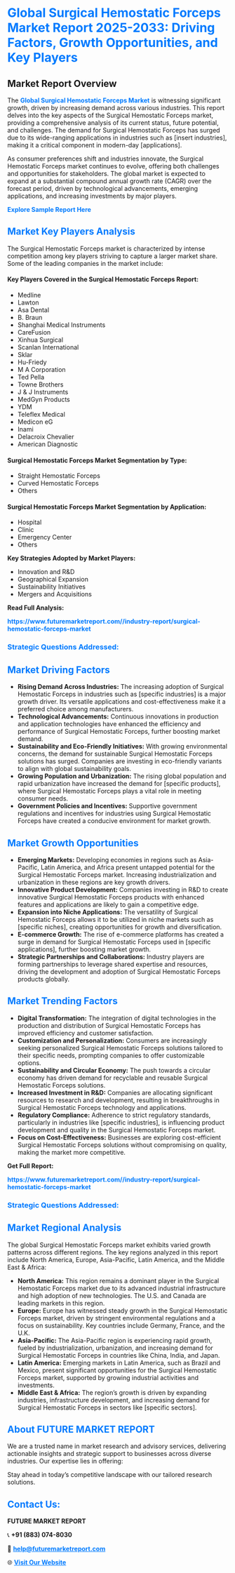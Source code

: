 <h1 style="color: #007BFF;">Global Surgical Hemostatic Forceps Market Report 2025-2033: Driving Factors, Growth Opportunities, and Key Players</h1>

<section id="overview">
<h2>Market Report Overview</h2>
<p>The <a href="https://www.futuremarketreport.com//industry-report/surgical-hemostatic-forceps-market" style="color: #007BFF; text-decoration: none;"><strong>Global Surgical Hemostatic Forceps Market</strong></a> is witnessing significant growth, driven by increasing demand across various industries. This report delves into the key aspects of the Surgical Hemostatic Forceps market, providing a comprehensive analysis of its current status, future potential, and challenges. The demand for Surgical Hemostatic Forceps has surged due to its wide-ranging applications in industries such as [insert industries], making it a critical component in modern-day [applications].</p>
<p>As consumer preferences shift and industries innovate, the Surgical Hemostatic Forceps market continues to evolve, offering both challenges and opportunities for stakeholders. The global market is expected to expand at a substantial compound annual growth rate (CAGR) over the forecast period, driven by technological advancements, emerging applications, and increasing investments by major players.</p>
</section>

<section id="overview">
<p><a href="https://www.futuremarketreport.com//request-sample/reportId=64589" style="color: #007BFF; text-decoration: none;"><strong>Explore Sample Report Here</strong></a></p>
</section>

<section id="key-players">
<h2 style="color: #007BFF;">Market Key Players Analysis</h2>
<p>The Surgical Hemostatic Forceps market is characterized by intense competition among key players striving to capture a larger market share. Some of the leading companies in the market include:</p>
<h4>Key Players Covered in the Surgical Hemostatic Forceps Report:</h4>
<ul><li>Medline</li><li>Lawton</li><li>Asa Dental</li><li>B. Braun</li><li>Shanghai Medical Instruments</li><li>CareFusion</li><li>Xinhua Surgical</li><li>Scanlan International</li><li>Sklar</li><li>Hu-Friedy</li><li>M A Corporation</li><li>Ted Pella</li><li>Towne Brothers</li><li>J &amp; J Instruments</li><li>MedGyn Products</li><li>YDM</li><li>Teleflex Medical</li><li>Medicon eG</li><li>Inami</li><li>Delacroix Chevalier</li><li>American Diagnostic</li></ul>
<h4>Surgical Hemostatic Forceps Market Segmentation by Type:</h4>
<ul><li>Straight Hemostatic Forceps</li><li>Curved Hemostatic Forceps</li><li>Others</li></ul>

<h4>Surgical Hemostatic Forceps Market Segmentation by Application:</h4>
<ul><li>Hospital</li><li>Clinic</li><li>Emergency Center</li><li>Others</li></ul>
<p><strong>Key Strategies Adopted by Market Players:</strong></p>
<ul>
<li>Innovation and R&D</li>
<li>Geographical Expansion</li>
<li>Sustainability Initiatives</li>
<li>Mergers and Acquisitions</li>
</ul>
</section>

<section>
<p><strong>Read Full Analysis: </strong></p><a href="https://www.futuremarketreport.com//industry-report/surgical-hemostatic-forceps-market" style="color: #007BFF; text-decoration: none;"><strong>https://www.futuremarketreport.com//industry-report/surgical-hemostatic-forceps-market</strong></a>
<h3 style="color: #007BFF;">Strategic Questions Addressed:</h3>
</section>

<section id="driving-factors">
<h2 style="color: #007BFF;">Market Driving Factors</h2>
<ul>
<li><strong>Rising Demand Across Industries:</strong> The increasing adoption of Surgical Hemostatic Forceps in industries such as [specific industries] is a major growth driver. Its versatile applications and cost-effectiveness make it a preferred choice among manufacturers.</li>
<li><strong>Technological Advancements:</strong> Continuous innovations in production and application technologies have enhanced the efficiency and performance of Surgical Hemostatic Forceps, further boosting market demand.</li>
<li><strong>Sustainability and Eco-Friendly Initiatives:</strong> With growing environmental concerns, the demand for sustainable Surgical Hemostatic Forceps solutions has surged. Companies are investing in eco-friendly variants to align with global sustainability goals.</li>
<li><strong>Growing Population and Urbanization:</strong> The rising global population and rapid urbanization have increased the demand for [specific products], where Surgical Hemostatic Forceps plays a vital role in meeting consumer needs.</li>
<li><strong>Government Policies and Incentives:</strong> Supportive government regulations and incentives for industries using Surgical Hemostatic Forceps have created a conducive environment for market growth.</li>
</ul>
</section>

<section id="growth-opportunities">
<h2 style="color: #007BFF;">Market Growth Opportunities</h2>
<ul>
<li><strong>Emerging Markets:</strong> Developing economies in regions such as Asia-Pacific, Latin America, and Africa present untapped potential for the Surgical Hemostatic Forceps market. Increasing industrialization and urbanization in these regions are key growth drivers.</li>
<li><strong>Innovative Product Development:</strong> Companies investing in R&D to create innovative Surgical Hemostatic Forceps products with enhanced features and applications are likely to gain a competitive edge.</li>
<li><strong>Expansion into Niche Applications:</strong> The versatility of Surgical Hemostatic Forceps allows it to be utilized in niche markets such as [specific niches], creating opportunities for growth and diversification.</li>
<li><strong>E-commerce Growth:</strong> The rise of e-commerce platforms has created a surge in demand for Surgical Hemostatic Forceps used in [specific applications], further boosting market growth.</li>
<li><strong>Strategic Partnerships and Collaborations:</strong> Industry players are forming partnerships to leverage shared expertise and resources, driving the development and adoption of Surgical Hemostatic Forceps products globally.</li>
</ul>
</section>

<section id="trending-factors">
<h2 style="color: #007BFF;">Market Trending Factors</h2>
<ul>
<li><strong>Digital Transformation:</strong> The integration of digital technologies in the production and distribution of Surgical Hemostatic Forceps has improved efficiency and customer satisfaction.</li>
<li><strong>Customization and Personalization:</strong> Consumers are increasingly seeking personalized Surgical Hemostatic Forceps solutions tailored to their specific needs, prompting companies to offer customizable options.</li>
<li><strong>Sustainability and Circular Economy:</strong> The push towards a circular economy has driven demand for recyclable and reusable Surgical Hemostatic Forceps solutions.</li>
<li><strong>Increased Investment in R&D:</strong> Companies are allocating significant resources to research and development, resulting in breakthroughs in Surgical Hemostatic Forceps technology and applications.</li>
<li><strong>Regulatory Compliance:</strong> Adherence to strict regulatory standards, particularly in industries like [specific industries], is influencing product development and quality in the Surgical Hemostatic Forceps market.</li>
<li><strong>Focus on Cost-Effectiveness:</strong> Businesses are exploring cost-efficient Surgical Hemostatic Forceps solutions without compromising on quality, making the market more competitive.</li>
</ul>
</section>

<section>
<p><strong>Get Full Report: </strong></p><a href="https://www.futuremarketreport.com//industry-report/surgical-hemostatic-forceps-market" style="color: #007BFF; text-decoration: none;"><strong>https://www.futuremarketreport.com//industry-report/surgical-hemostatic-forceps-market</strong></a>
<h3 style="color: #007BFF;">Strategic Questions Addressed:</h3>
</section>


<section id="regional-analysis">
<h2 style="color: #007BFF;">Market Regional Analysis</h2>
<p>The global Surgical Hemostatic Forceps market exhibits varied growth patterns across different regions. The key regions analyzed in this report include North America, Europe, Asia-Pacific, Latin America, and the Middle East & Africa:</p>
<ul>
<li><strong>North America:</strong> This region remains a dominant player in the Surgical Hemostatic Forceps market due to its advanced industrial infrastructure and high adoption of new technologies. The U.S. and Canada are leading markets in this region.</li>
<li><strong>Europe:</strong> Europe has witnessed steady growth in the Surgical Hemostatic Forceps market, driven by stringent environmental regulations and a focus on sustainability. Key countries include Germany, France, and the U.K.</li>
<li><strong>Asia-Pacific:</strong> The Asia-Pacific region is experiencing rapid growth, fueled by industrialization, urbanization, and increasing demand for Surgical Hemostatic Forceps in countries like China, India, and Japan.</li>
<li><strong>Latin America:</strong> Emerging markets in Latin America, such as Brazil and Mexico, present significant opportunities for the Surgical Hemostatic Forceps market, supported by growing industrial activities and investments.</li>
<li><strong>Middle East & Africa:</strong> The region’s growth is driven by expanding industries, infrastructure development, and increasing demand for Surgical Hemostatic Forceps in sectors like [specific sectors].</li>
</ul>
</section>

<footer>
<h2 style="color: #007BFF;">About FUTURE MARKET REPORT</h2>
<p>We are a trusted name in market research and advisory services, delivering actionable insights and strategic support to businesses across diverse industries. Our expertise lies in offering:</p>

<p>Stay ahead in today’s competitive landscape with our tailored research solutions.</p>

<h2 style="color: #007BFF;">Contact Us:</h2>
<p><strong>FUTURE MARKET REPORT</strong></p>
<p>📞 <strong>+91 (883) 074-8030</strong></p>
<p>📧 <strong><a href="mailto:help@futuremarketreport.com" style="color: #007BFF;">help@futuremarketreport.com</a></strong></p>
<p>🌐 <strong><a href="https://www.futuremarketreport.com/" style="color: #007BFF;">Visit Our Website</a></strong></p>
</footer>